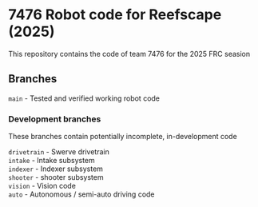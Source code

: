 # 7476 Robot code for Reefscape (2025)

This repository contains the code of team 7476 for the 2025 FRC seasion

## Branches
`main` - Tested and verified working robot code

### Development branches
These branches contain potentially incomplete, in-development code

`drivetrain` - Swerve drivetrain  
`intake` - Intake subsystem  
`indexer` - Indexer subsystem  
`shooter` - shooter subsystem  
`vision` - Vision code  
`auto` - Autonomous / semi-auto driving code  

